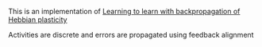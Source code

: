 This is an implementation of
[Learning to learn with backpropagation of Hebbian plasticity](https://arxiv.org/abs/1609.02228)

Activities are discrete and errors are propagated using feedback alignment
